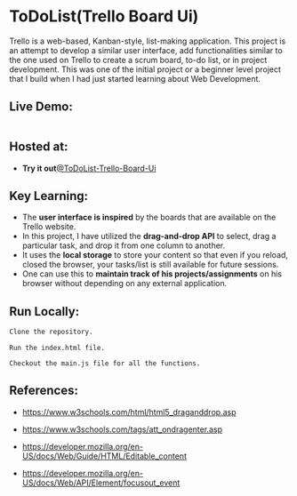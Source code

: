 
# ToDoList(Trello Board Ui)

Trello is a web-based, Kanban-style, list-making application. 
This project is an attempt to develop a similar user interface, add functionalities similar to the one used on Trello to create a scrum board, to-do list, or in 
project development. This was one of the initial project or a beginner level project that I build when I had just started learning about Web Development. 

## Live Demo:

![]()

## Hosted at:
- **Try it out**[@ToDoList-Trello-Board-Ui](https://parthd06.github.io/ToDoList-Trello-Board-Ui-/)


## Key Learning:

- The **user interface is inspired** by the boards that are available on the Trello website.
- In this project, I have utilized the **drag-and-drop API** to select, drag a particular task, and drop it from one column to another.
- It uses the **local storage** to store your content so that even if you reload, closed the browser, your tasks/list is still available for future sessions.
- One can use this to **maintain track of his projects/assignments** on his browser without depending on any external application.


## Run Locally:

```bash
Clone the repository.
```
    Run the index.html file.
``` 
Checkout the main.js file for all the functions.
```

## References:

- https://www.w3schools.com/html/html5_draganddrop.asp

- https://www.w3schools.com/tags/att_ondragenter.asp

- https://developer.mozilla.org/en-US/docs/Web/Guide/HTML/Editable_content

- https://developer.mozilla.org/en-US/docs/Web/API/Element/focusout_event


